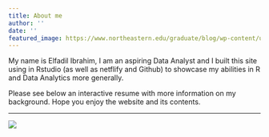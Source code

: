 ```yaml
---
title: About me
author: ''
date: ''
featured_image: https://www.northeastern.edu/graduate/blog/wp-content/uploads/2020/06/iStock-1221293664-1.jpg 
---
```

My name is Elfadil Ibrahim, I am an aspiring Data Analyst and I built this site using in Rstudio (as well as netflify and Github) to showcase my abilities in R and Data Analytics more generally.
  
  Please see below an interactive resume with more information on my background. Hope you enjoy the website and its contents.


---
![](/en/about/_index_files/camel.jpg)
